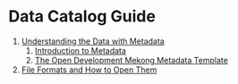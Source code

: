 Data Catalog Guide
====
1. [Understanding the Data with Metadata](https://github.com/OpenDevelopmentMekong/data/wiki/1-Understanding-the-Data-with-Metadata)
    1. [Introduction to Metadata](https://github.com/OpenDevelopmentMekong/data/wiki/1-Understanding-the-Data-with-Metadata#11-introduction-to-metadata)
    2. [The Open Development Mekong Metadata Template](https://github.com/OpenDevelopmentMekong/data/wiki/1-Understanding-the-Data-with-Metadata#12-the-open-development-mekong-metadata-template)
2. [File Formats and How to Open Them](https://github.com/OpenDevelopmentMekong/data/wiki/2-File-Formats-and-How-to-Open-Them)
